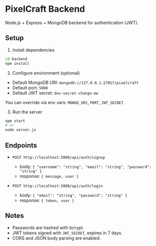 # PixelCraft Backend

Node.js + Express + MongoDB backend for authentication (JWT).

## Setup

1. Install dependencies
```bash
cd backend
npm install
```

2. Configure environment (optional)
- Default MongoDB URI: `mongodb://127.0.0.1:27017/pixelcraft`
- Default port: `5000`
- Default JWT secret: `dev-secret-change-me`

You can override via env vars: `MONGO_URI`, `PORT`, `JWT_SECRET`.

3. Run the server
```bash
npm start
# or
node server.js
```

## Endpoints

- `POST http://localhost:5000/api/auth/signup`
  - body: `{ "username": "string", "email": "string", "password": "string" }`
  - response: `{ message, user }`

- `POST http://localhost:5000/api/auth/login`
  - body: `{ "email": "string", "password": "string" }`
  - response: `{ token, user }`

## Notes
- Passwords are hashed with bcrypt.
- JWT tokens signed with `JWT_SECRET`, expires in 7 days.
- CORS and JSON body parsing are enabled.


